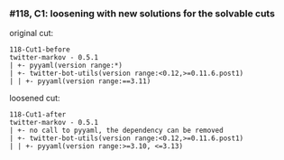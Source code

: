### #118, C1: loosening with new solutions for the solvable cuts
original cut:

```
118-Cut1-before
twitter-markov - 0.5.1
| +- pyyaml(version range:*)
| +- twitter-bot-utils(version range:<0.12,>=0.11.6.post1)
| | +- pyyaml(version range:==3.11)
```




loosened cut:
```
118-Cut1-after
twitter-markov - 0.5.1
| +- no call to pyyaml, the dependency can be removed
| +- twitter-bot-utils(version range:<0.12,>=0.11.6.post1)
| | +- pyyaml(version range:>=3.10, <=3.13)
```


